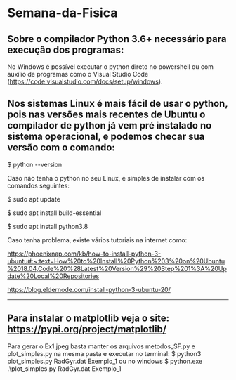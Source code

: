 # Semana-da-Fisica

Sobre o compilador Python 3.6+ necessário para execução dos programas:
----

No Windows é possível executar o python direto no powershell ou com auxílio de programas como o Visual Studio Code (https://code.visualstudio.com/docs/setup/windows).

Nos sistemas Linux é mais fácil de usar o python, pois nas versões mais recentes de Ubuntu o compilador de python já vem pré instalado no sistema operacional, e podemos checar sua versão com o comando:
---

$ python --version

Caso não tenha o python no seu Linux, é simples de instalar com os comandos seguintes:

$ sudo apt update

$ sudo apt install build-essential

$ sudo apt install python3.8

Caso tenha problema, existe vários tutoriais na internet como:

https://phoenixnap.com/kb/how-to-install-python-3-ubuntu#:~:text=How%20to%20Install%20Python%203%20on%20Ubuntu%2018.04,Code%20%28Latest%20Version%29%20Step%201%3A%20Update%20Local%20Repositories

https://blog.eldernode.com/install-python-3-ubuntu-20/

------------------------------------------------------------------------------------------

Para instalar o matplotlib veja o site:
https://pypi.org/project/matplotlib/
---

Para gerar o Ex1.jpeg basta manter os arquivos metodos_SF.py e plot_simples.py na mesma pasta e executar no terminal:
  $ python3 plot_simples.py RadGyr.dat Exemplo_1
ou no windows
  $ python.exe .\plot_simples.py RadGyr.dat Exemplo_1
